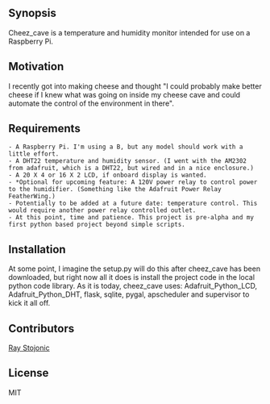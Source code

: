 ## Synopsis

Cheez_cave is a temperature and humidity monitor intended for use on a Raspberry Pi.

## Motivation

I recently got into making cheese and thought "I could probably make better cheese if I knew what was going 
on inside my cheese cave and could automate the control of the environment in there".

## Requirements

    - A Raspberry Pi. I'm using a B, but any model should work with a little effort.
    - A DHT22 temperature and humidity sensor. (I went with the AM2302 from adafruit, which is a DHT22, but wired and in a nice enclosure.)
    - A 20 X 4 or 16 X 2 LCD, if onboard display is wanted.
    - *Optional for upcoming feature: A 120V power relay to control power to the humidifier. (Something like the Adafruit Power Relay FeatherWing.)
    - Potentially to be added at a future date: temperature control. This would require another power relay controlled outlet.
    - At this point, time and patience. This project is pre-alpha and my first python based project beyond simple scripts.
    
## Installation

At some point, I imagine the setup.py will do this after cheez_cave has been downloaded, but right now all it 
does is install the project code in the local python code library. As it is today, cheez_cave uses: 
Adafruit_Python_LCD, Adafruit_Python_DHT, flask, sqlite, pygal, apscheduler and supervisor to kick it all 
off.

## Contributors

<a href='https://github.com/rstojonic'>Ray Stojonic</a>

## License

MIT
